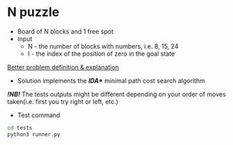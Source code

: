 # N puzzle

- Board of N blocks and 1 free spot
- Input
  - N - the number of blocks with numbers, i.e. 8, 15, 24
  - I - the index of the position of zero in the goal state

[Better problem definition & explanation](https://www.cs.princeton.edu/courses/archive/spring18/cos226/assignments/8puzzle/index.html)

- Solution implements the **_IDA\*_** minimal path cost search algorithm

**_!NB!_** The tests outputs might be different depending on your order of moves taken(i.e. first you try right or left, etc.)

- Test command

```sh
cd tests
python3 runner.py

```
